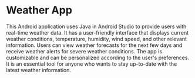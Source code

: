 # Weather App
This Android application uses Java in Android Studio to provide users with real-time weather data. It has a user-friendly interface that displays current weather conditions, temperature, humidity, wind speed, and other relevant information. Users can view weather forecasts for the next few days and receive weather alerts for severe weather conditions. The app is customizable and can be personalized according to the user's preferences. It is an essential tool for anyone who wants to stay up-to-date with the latest weather information.
